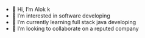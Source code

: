 - 👋 Hi, I’m Alok k
- 👀 I’m interested in software developing
- 🌱 I’m currently learning full stack java developing
- 💞️ I’m looking to collaborate on a reputed company


<!---
alokkodakkad/alokkodakkad is a ✨ special ✨ repository because its `README.md` (this file) appears on your GitHub profile.
You can click the Preview link to take a look at your changes.
--->
